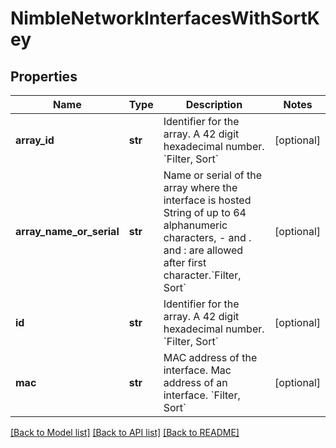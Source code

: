 # NimbleNetworkInterfacesWithSortKey

## Properties
Name | Type | Description | Notes
------------ | ------------- | ------------- | -------------
**array_id** | **str** | Identifier for the array. A 42 digit hexadecimal number. &#x60;Filter, Sort&#x60; | [optional] 
**array_name_or_serial** | **str** | Name or serial of the array where the interface is hosted String of up to 64 alphanumeric characters, - and . and : are allowed after first character.&#x60;Filter, Sort&#x60; | [optional] 
**id** | **str** | Identifier for the array. A 42 digit hexadecimal number. &#x60;Filter, Sort&#x60; | [optional] 
**mac** | **str** | MAC address of the interface. Mac address of an interface. &#x60;Filter, Sort&#x60; | [optional] 

[[Back to Model list]](../README.md#documentation-for-models) [[Back to API list]](../README.md#documentation-for-api-endpoints) [[Back to README]](../README.md)


